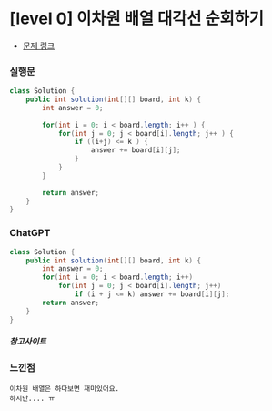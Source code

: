 # [level 0] 이차원 배열 대각선 순회하기

* [문제 링크](https://school.programmers.co.kr/learn/courses/30/lessons/181829)


### 실행문
```java
class Solution {
    public int solution(int[][] board, int k) {
        int answer = 0;
        
        for(int i = 0; i < board.length; i++ ) {
            for(int j = 0; j < board[i].length; j++ ) {
                if ((i+j) <= k ) {
                    answer += board[i][j];
                }
            }
        }
        
        return answer;
    }
}

```

### ChatGPT
```java
class Solution {
    public int solution(int[][] board, int k) {
        int answer = 0;
        for(int i = 0; i < board.length; i++)
            for(int j = 0; j < board[i].length; j++)
                if (i + j <= k) answer += board[i][j];
        return answer;
    }
}

```

##### 참고사이트




### 느낀점
```
이차원 배열은 하다보면 재미있어요.
하지만.... ㅠ 
``` 